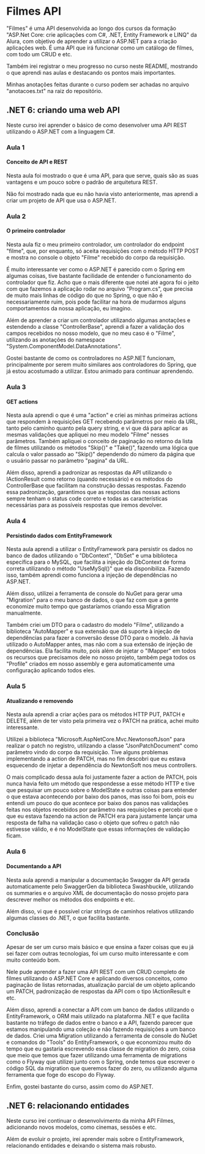 # Filmes API

"Filmes" é uma API desenvolvida ao longo dos cursos da formação "ASP.Net Core: crie aplicações com C#, .NET, Entity Framework e LINQ" da Alura, com objetivo de aprender a utilizar o ASP.NET para a criação aplicações web. É uma API que irá funcionar como um catálogo de filmes, com todo um CRUD e etc.

Também irei registrar o meu progresso no curso neste README, mostrando o que aprendi nas aulas e destacando os pontos mais importantes.

Minhas anotações feitas durante o curso podem ser achadas no arquivo "anotacoes.txt" na raiz do repositório.

## .NET 6: criando uma web API

Neste curso irei aprender o básico de como desenvolver uma API REST utilizando o ASP.NET com a linguagem C#.

### Aula 1

#### Conceito de API e REST

Nesta aula foi mostrado o que é uma API, para que serve, quais são as suas vantagens e um pouco sobre o padrão de arquitetura REST.

Não foi mostrado nada que eu não havia visto anteriormente, mas aprendi a criar um projeto de API que usa o ASP.NET.

### Aula 2

#### O primeiro controlador

Nesta aula fiz o meu primeiro controlador, um controlador do endpoint "filme", que, por enquanto, só aceita requisições com o método HTTP POST e mostra no console o objeto "Filme" recebido do corpo da requisição.

É muito interessante ver como o ASP.NET é parecido com o Spring em algumas coisas, tive bastante facilidade de entender o funcionamento do controlador que fiz. Acho que o mais diferente que notei até agora foi o jeito com que fazemos a aplicação rodar no arquivo "Program.cs", que precisa de muito mais linhas de código do que no Spring, o que não é necessariamente ruim, pois pode facilitar na hora de mudarmos alguns comportamentos da nossa aplicação, eu imagino.

Além de aprender a criar um controlador utilizando algumas anotações e estendendo a classe "ControllerBase", aprendi a fazer a validação dos campos recebidos no nosso modelo, que no meu caso é o "Filme", utilizando as anotações do namespace "System.ComponentModel.DataAnnotations".

Gostei bastante de como os controladores no ASP.NET funcionam, principalmente por serem muito similares aos controladores do Spring, que já estou acostumado a utilizar. Estou animado para continuar aprendendo.

### Aula 3

#### GET actions

Nesta aula aprendi o que é uma "action" e criei as minhas primeiras actions que respondem à requisições GET recebendo parâmetros por meio da URL, tanto pelo caminho quanto pela query string, e vi que dá para aplicar as mesmas validações que apliquei no meu modelo "Filme" nesses parâmetros. Também apliquei o conceito de paginação no retorno da lista de filmes utilizando os métodos "Skip()" e "Take()", fazendo uma lógica que calcula o valor passado ao "Skip()" dependendo do número da página que o usuário passar no parâmetro "pagina" da URL.

Além disso, aprendi a padronizar as respostas da API utilizando o IActionResult como retorno (quando necessário) e os métodos do ControllerBase que facilitam na construção dessas respostas. Fazendo essa padronização, garantimos que as respostas das nossas actions sempre tenham o status code correto e todas as características necessárias para as possíveis respostas que iremos devolver.

### Aula 4

#### Persistindo dados com EntityFramework

Nesta aula aprendi a utilizar o EntityFramework para persistir os dados no banco de dados utilizando o "DbContext", "DbSet" e uma biblioteca específica para o MySQL, que facilita a injeção do DbContext de forma correta utilizando o método "UseMySql()" que ela disponibiliza. Fazendo isso, também aprendi como funciona a injeção de dependências no ASP.NET.

Além disso, utilizei a ferramenta de console do NuGet para gerar uma "Migration" para o meu banco de dados, o que faz com que a gente economize muito tempo que gastaríamos criando essa Migration manualmente.

Também criei um DTO para o cadastro do modelo "Filme", utilizando a biblioteca "AutoMapper" e sua extensão que dá suporte à injeção de dependências para fazer a conversão desse DTO para o modelo. Já havia utilizado o AutoMapper antes, mas não com a sua extensão de injeção de dependências. Ela facilita muito, pois além de injetar o "IMapper" em todos os recursos que precisamos dele no nosso projeto, também pega todos os "Profile" criados em nosso assembly e gera automaticamente uma configuração aplicando todos eles.

### Aula 5

#### Atualizando e removendo

Nesta aula aprendi a criar ações para os métodos HTTP PUT, PATCH e DELETE, além de ter visto pela primeira vez o PATCH na prática, achei muito interessante.

Utilizei a biblioteca "Microsoft.AspNetCore.Mvc.NewtonsoftJson" para realizar o patch no registro, utilizando a classe "JsonPatchDocument" como parâmetro vindo do corpo da requisição. Tive alguns problemas implementando a action de PATCH, mas no fim descobri que eu estava esquecendo de injetar a dependência do NewtonSoft nos meus controllers.

O mais complicado dessa aula foi justamente fazer a action de PATCH, pois nunca havia feito um método que respondesse a esse método HTTP e tive que pesquisar um pouco sobre o ModelState e outras coisas para entender o que estava acontecendo por baixo dos panos, mas isso foi bom, pois eu entendi um pouco do que acontece por baixo dos panos nas validações feitas nos objetos recebidos por parâmetro nas requisições e percebi que o que eu estava fazendo na action de PATCH era para justamente lançar uma resposta de falha na validação caso o objeto que sofreu o patch não estivesse válido, e é no ModelState que essas informações de validação ficam.

### Aula 6

#### Documentando a API

Nesta aula aprendi a manipular a documentação Swagger da API gerada automaticamente pelo SwaggerGen da biblioteca Swashbuckle, utilizando os summaries e o arquivo XML de documentação do nosso projeto para descrever melhor os métodos dos endpoints e etc.

Além disso, vi que é possível criar strings de caminhos relativos utilizando algumas classes do .NET, o que facilita bastante.

### Conclusão

Apesar de ser um curso mais básico e que ensina a fazer coisas que eu já sei fazer com outras tecnologias, foi um curso muito interessante e com muito conteúdo bom.

Nele pude aprender a fazer uma API REST com um CRUD completo de filmes utilizando o ASP.NET Core e aplicando diversos conceitos, como paginação de listas retornadas, atualização parcial de um objeto aplicando um PATCH, padronização de respostas da API com o tipo IActionResult e etc.

Além disso, aprendi a conectar a API com um banco de dados utilizando o EntityFramework, o ORM mais utilizado na plataforma .NET e que facilita bastante no tráfego de dados entre o banco e a API, fazendo parecer que estamos manipulando uma coleção e não fazendo requisições a um banco de dados. Criei uma Migration utilizando a ferramenta de console do NuGet e comandos do "Tools" do EntityFramework, o que economizou muito do tempo que eu gastaria escrevendo essa classe de migration do zero, coisa que meio que temos que fazer utilizando uma ferramenta de migrations como o Flyway que utilizei junto com o Spring, onde temos que escrever o código SQL da migration que queremos fazer do zero, ou utilizando alguma ferramenta que foge do escopo do Flyway.

Enfim, gostei bastante do curso, assim como do ASP.NET.

## .NET 6: relacionando entidades

Neste curso irei continuar o desenvolvimento da minha API Filmes, adicionando novos modelos, como cinemas, sessões e etc.

Além de evoluir o projeto, irei aprender mais sobre o EntityFramework, relacionando entidades e deixando o sistema mais robusto.
